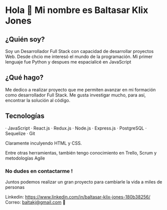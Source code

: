 # Hola 👋 Mi nombre es Baltasar Klix Jones

## ¿Quién soy? 
Soy un Desarrollador Full Stack con capacidad de desarrollar proyectos Web.
Desde chcio me interesó el mundo de la programación. Mi primer lenguaje fue Python y despues me espacialicé en JavaScript

## ¿Qué hago?
Me dedico a realizar proyecto que me permiten avanzar en mi formación como desarrollador Full Stack. Me gusta investigar mucho, para así, encontrar la solución al código.

## Tecnologías
 · JavaScript
 · React.js
 · Redux.js
 · Node.js
 · Express.js 
 · PostgreSQL
 · Sequelize
 · Git

Claramente inculyendo HTML y CSS.

Entre otras herramientas, también tengo conocimiento en Trello, Scrum y metodologías Agile 

### No dudes en contactarme !
Juntos podemos realizar un gran proyecto para cambiarle la vida a miles de personas

Linkedin: https://www.linkedin.com/in/baltasar-klix-jones-180b38256/ 
Correo: baltakj@gmail.com 📩
